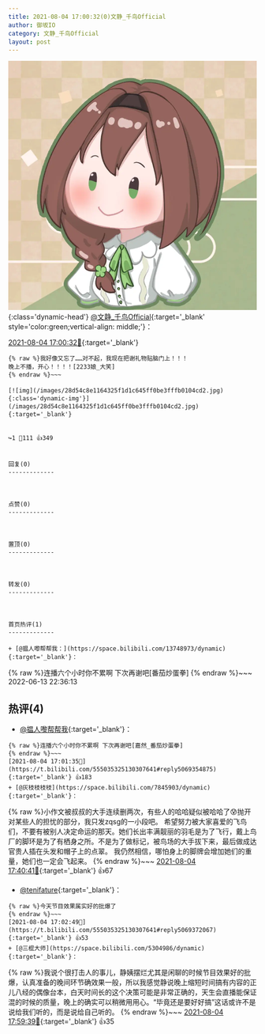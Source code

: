 ```yaml
---
title: 2021-08-04 17:00:32(0)文静_千鸟Official
author: 御坂IO
category: 文静_千鸟Official
layout: post
---
```


![img](/images/ac7482ed1b9a7f203dc68c0c4a77c488a27b108a.jpg){:class='dynamic-head'}
[@文静_千鸟Official](https://space.bilibili.com/667526012/dynamic){:target='_blank' style='color:green;vertical-align: middle;'}：

[2021-08-04 17:00:32🔗](https://t.bilibili.com/555035325130307641){:target='_blank'}

~~~
{% raw %}我好像又忘了……对不起，我现在把谢礼物贴脑门上！！！
晚上不播，开心！！！！[2233娘_大笑]
{% endraw %}~~~

[![img](/images/28d54c8e1164325f1d1c645ff0be3fffb0104cd2.jpg){:class='dynamic-img'}](/images/28d54c8e1164325f1d1c645ff0be3fffb0104cd2.jpg){:target='_blank'}


↪️1 💬111 👍349


回复(0)
-------------



点赞(0)
-------------



置顶(0)
-------------



转发(0)
-------------



首页热评(1)
-------------

+ [@揾人嚟帮帮我：](https://space.bilibili.com/13748973/dynamic){:target='_blank'}：
~~~
{% raw %}连播六个小时你不累啊 下次再谢吧[番茄炒蛋拳]
{% endraw %}~~~
2022-06-13 22:36:13


热评(4)
-------------

+ [@揾人嚟帮帮我](https://space.bilibili.com/13748973/dynamic){:target='_blank'}：
~~~
{% raw %}连播六个小时你不累啊 下次再谢吧[嘉然_番茄炒蛋拳]
{% endraw %}~~~
[2021-08-04 17:01:35🔗](https://t.bilibili.com/555035325130307641#reply5069354875){:target='_blank'} 👍183
+ [@灰枝枝枝枝](https://space.bilibili.com/7845903/dynamic){:target='_blank'}：
~~~
{% raw %}小作文被叔叔的大手连续删两次，有些人的哈哈疑似被哈哈了😰抛开对某些人的担忧的部分，我只发zqsg的一小段吧。
希望努力被大家喜爱的飞鸟们，不要有被别人决定命运的那天。她们长出丰满靓丽的羽毛是为了飞行，戴上鸟厂的脚环是为了有栖身之所。不是为了做标记，被鸟场的大手拔下来，最后做成达官贵人插在头发和帽子上的点翠。
我仍然相信，哪怕身上的脚牌会增加她们的重量，她们也一定会飞起来。
{% endraw %}~~~
[2021-08-04 17:40:41🔗](https://t.bilibili.com/555035325130307641#reply5069663797){:target='_blank'} 👍67
+ [@tenifature](https://space.bilibili.com/4117630/dynamic){:target='_blank'}：
~~~
{% raw %}今天节目效果属实好的批爆了
{% endraw %}~~~
[2021-08-04 17:02:49🔗](https://t.bilibili.com/555035325130307641#reply5069372067){:target='_blank'} 👍53
+ [@三棍大师](https://space.bilibili.com/5304986/dynamic){:target='_blank'}：
~~~
{% raw %}我说个很打击人的事儿，静姨摆烂尤其是闲聊的时候节目效果好的批爆，认真准备的晚间环节确效果一般，所以我感觉静说晚上缩短时间搞有内容的正儿八经的偶像台本，白天时间长的这个决策可能是非常正确的，天生会直播能保证混的时候的质量，晚上的确实可以稍微用用心。“毕竟还是要好好搞”这话或许不是说给我们听的，而是说给自己听的。
{% endraw %}~~~
[2021-08-04 17:59:39🔗](https://t.bilibili.com/555035325130307641#reply5069818819){:target='_blank'} 👍35


